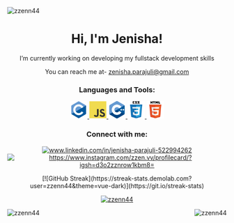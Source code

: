 
<p align="left"> <img src="https://komarev.com/ghpvc/?username=zzenn44&label=Profile%20views&color=0e75b6&style=flat" alt="zzenn44" /> </p>
<h1 align="center">Hi, I'm Jenisha!</h1>



<p align="center">
  I’m currently working on developing my fullstack development skills

</p>

<p align="center">
 You can reach me at- <a href="zenisha.parajuli@gmail.com"> zenisha.parajuli@gmail.com</a>

</p>




<h3 align="center">Languages and Tools:</h3>
<p align="center">
  <a href="https://www.cprogramming.com/" target="_blank" rel="noreferrer">
    <img src="https://raw.githubusercontent.com/devicons/devicon/master/icons/c/c-original.svg" alt="c" width="40" height="40"/>
  </a>
  <a href="https://developer.mozilla.org/en-US/docs/Web/JavaScript" target="_blank" rel="noreferrer">
    <img src="https://raw.githubusercontent.com/devicons/devicon/master/icons/javascript/javascript-original.svg" alt="javascript" width="40" height="40"/>
  </a>
  <a href="https://www.w3schools.com/cpp/" target="_blank" rel="noreferrer">
    <img src="https://raw.githubusercontent.com/devicons/devicon/master/icons/cplusplus/cplusplus-original.svg" alt="cplusplus" width="40" height="40"/>
  </a>
  <a href="https://www.w3schools.com/css/" target="_blank" rel="noreferrer">
    <img src="https://raw.githubusercontent.com/devicons/devicon/master/icons/css3/css3-original-wordmark.svg" alt="css3" width="40" height="40"/>
  </a>
  <a href="https://www.w3.org/html/" target="_blank" rel="noreferrer">
    <img src="https://raw.githubusercontent.com/devicons/devicon/master/icons/html5/html5-original-wordmark.svg" alt="html5" width="40" height="40"/>
  </a>
</p>




<h3 align="center">Connect with me:</h3>
<p align="center">
<a href="https://linkedin.com/in/www.linkedin.com/in/jenisha-parajuli-522994262" target="blank"><img align="center" src="https://raw.githubusercontent.com/rahuldkjain/github-profile-readme-generator/master/src/images/icons/Social/linked-in-alt.svg" alt="www.linkedin.com/in/jenisha-parajuli-522994262" height="30" width="40" /></a>
<a href="https://instagram.com/https://www.instagram.com/zzen.vv/profilecard/?igsh=d3o2zznrow1kbm8=" target="blank"><img align="center" src="https://raw.githubusercontent.com/rahuldkjain/github-profile-readme-generator/master/src/images/icons/Social/instagram.svg" alt="https://www.instagram.com/zzen.vv/profilecard/?igsh=d3o2zznrow1kbm8=" height="30" width="40" /></a>
</p>

<div align="center">
[![GitHub Streak](https://streak-stats.demolab.com?user=zzenn44&theme=vue-dark)](https://git.io/streak-stats)
</div>
<p align="center"> <a href="https://github.com/ryo-ma/github-profile-trophy"><img src="https://github-profile-trophy.vercel.app/?username=zzenn44" alt="zzenn44" /></a> </p>


<p><img align="left" src="https://github-readme-stats.vercel.app/api/top-langs?username=zzenn44&show_icons=true&locale=en&layout=compact" alt="zzenn44" /></p>
<p>&nbsp;<img align="right" src="https://github-readme-stats.vercel.app/api?username=zzenn44&show_icons=true&locale=en" alt="zzenn44" /></p>

















